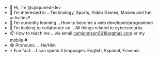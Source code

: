 - 👋 Hi, I’m @cjsquared-dev
- 👀 I’m interested in ...Technology, Sports, Video Games, Movies and fun activities!!
- 🌱 I’m currently learning ...How to become a web developer/programmer
- 💞️ I’m looking to collaborate on ...All things related to cybersecurity
- 📫 How to reach me ...via email camjohnson0618@gmail.com or my mobile #
- 😄 Pronouns: ...He/Him
- ⚡ Fun fact: ...I can speak 3 languages: English, Espanol, Francais.

<!---
cjsquared-dev/cjsquared-dev is a ✨ special ✨ repository because its `README.md` (this file) appears on your GitHub profile.
You can click the Preview link to take a look at your changes.
--->
